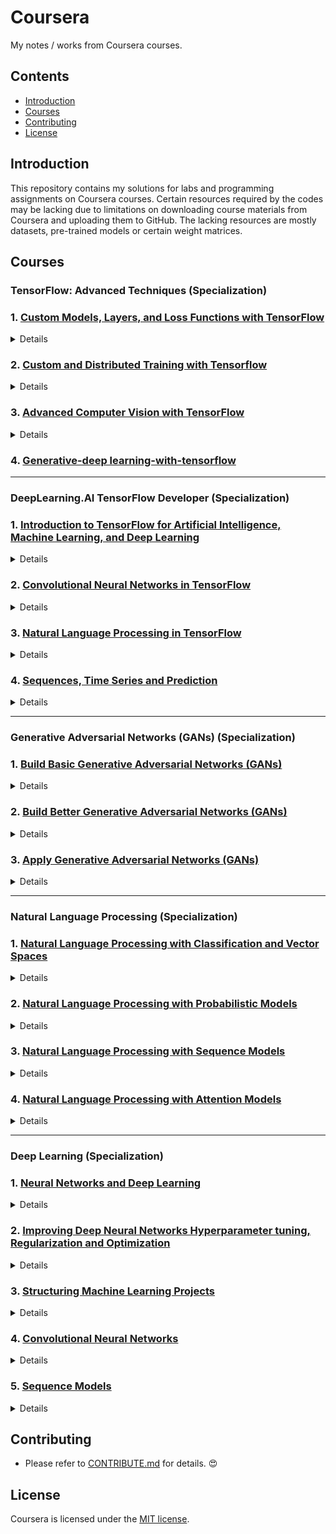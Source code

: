 # Coursera
My notes / works from Coursera courses.

## Contents
- [Introduction](#Introduction)
- [Courses](#Courses)
- [Contributing](#Contributing)
- [License](#License)

## Introduction
This repository contains my solutions for labs and programming assignments on Coursera courses. Certain resources required by the codes may be lacking due to limitations on downloading course materials from Coursera and uploading them to GitHub. The lacking resources are mostly datasets, pre-trained models or certain weight matrices.

## Courses
### TensorFlow: Advanced Techniques (Specialization)
### 1. [Custom Models, Layers, and Loss Functions with TensorFlow](https://github.com/y33-j3T/Coursera/tree/master/Custom%20Models%2C%20Layers%2C%20and%20Loss%20Functions%20with%20TensorFlow)
<details>
<summary>Details</summary>

#### Week 1 - Functional APIs
- [Lab: Functional API Practice](https://github.com/y33-j3T/Coursera/blob/master/Custom%20Models%2C%20Layers%2C%20and%20Loss%20Functions%20with%20TensorFlow/Week%201%20-%20Functional%20APIs/C1_W1_Lab_1_functional-practice.ipynb)
- [Lab: Multi-output](https://github.com/y33-j3T/Coursera/blob/master/Custom%20Models%2C%20Layers%2C%20and%20Loss%20Functions%20with%20TensorFlow/Week%201%20-%20Functional%20APIs/C1_W1_Lab_2_multi-output.ipynb)
- [Lab: Siamese network](https://github.com/y33-j3T/Coursera/blob/master/Custom%20Models%2C%20Layers%2C%20and%20Loss%20Functions%20with%20TensorFlow/Week%201%20-%20Functional%20APIs/C1_W1_Lab_3_siamese-network.ipynb)
- [Programming Assignment: Multiple Output Models using Keras Functional API](https://github.com/y33-j3T/Coursera/blob/master/Custom%20Models%2C%20Layers%2C%20and%20Loss%20Functions%20with%20TensorFlow/Week%201%20-%20Functional%20APIs/C1W1_Assignment.ipynb)

#### Week 2 - Custom Loss Functions
- [Lab: Huber Loss lab](https://github.com/y33-j3T/Coursera/blob/master/Custom%20Models%2C%20Layers%2C%20and%20Loss%20Functions%20with%20TensorFlow/Week%202%20-%20Custom%20Loss%20Functions/C1_W2_Lab_1_huber-loss.ipynb)
- [Lab: Huber Loss object](https://github.com/y33-j3T/Coursera/blob/master/Custom%20Models%2C%20Layers%2C%20and%20Loss%20Functions%20with%20TensorFlow/Week%202%20-%20Custom%20Loss%20Functions/C1_W2_Lab_2_huber-object-loss.ipynb)
- [Lab: Contrastive loss in the siamese network](https://github.com/y33-j3T/Coursera/blob/master/Custom%20Models%2C%20Layers%2C%20and%20Loss%20Functions%20with%20TensorFlow/Week%201%20-%20Functional%20APIs/C1_W1_Lab_3_siamese-network.ipynb) (same as week 1's siamese network)
- [Programming Assignment: Creating a custom loss function](https://github.com/y33-j3T/Coursera/blob/master/Custom%20Models%2C%20Layers%2C%20and%20Loss%20Functions%20with%20TensorFlow/Week%202%20-%20Custom%20Loss%20Functions/C1W2_Assignment.ipynb)

#### Week 3 - Custom Layers
- [Lab: Lambda layer](https://github.com/y33-j3T/Coursera/blob/master/Custom%20Models%2C%20Layers%2C%20and%20Loss%20Functions%20with%20TensorFlow/Week%203%20-%20Custom%20Layers/C1_W3_Lab_1_lambda-layer.ipynb)
- [Lab: Custom dense layer](https://github.com/y33-j3T/Coursera/blob/master/Custom%20Models%2C%20Layers%2C%20and%20Loss%20Functions%20with%20TensorFlow/Week%203%20-%20Custom%20Layers/C1_W3_Lab_2_custom-dense-layer.ipynb)
- [Lab: Activation in a custom layer](https://github.com/y33-j3T/Coursera/blob/master/Custom%20Models%2C%20Layers%2C%20and%20Loss%20Functions%20with%20TensorFlow/Week%203%20-%20Custom%20Layers/C1_W3_Lab_3_custom-layer-activation.ipynb)
- [Programming Assignment: Implement a Quadratic Layer](https://github.com/y33-j3T/Coursera/blob/master/Custom%20Models%2C%20Layers%2C%20and%20Loss%20Functions%20with%20TensorFlow/Week%203%20-%20Custom%20Layers/C1W3_Assignment.ipynb)

#### Week 4 - Custom Models
- [Lab: Build a basic model](https://github.com/y33-j3T/Coursera/blob/master/Custom%20Models%2C%20Layers%2C%20and%20Loss%20Functions%20with%20TensorFlow/Week%204%20-%20Custom%20Models/C1_W4_Lab_1_basic-model.ipynb)
- [Lab: Build a ResNet model](https://github.com/y33-j3T/Coursera/blob/master/Custom%20Models%2C%20Layers%2C%20and%20Loss%20Functions%20with%20TensorFlow/Week%204%20-%20Custom%20Models/C1_W4_Lab_2_resnet-example.ipynb)
- [Programming Assignment: Create a VGG network](https://github.com/y33-j3T/Coursera/blob/master/Custom%20Models%2C%20Layers%2C%20and%20Loss%20Functions%20with%20TensorFlow/Week%204%20-%20Custom%20Models/C1W4_Assignment.ipynb)

#### Week 5 - Bonus Content - Callbacks
- [Lab: Built-in Callbacks](https://github.com/y33-j3T/Coursera/blob/master/Custom%20Models%2C%20Layers%2C%20and%20Loss%20Functions%20with%20TensorFlow/Week%205%20-%20Bonus%20Content%20-%20Callbacks/C1_W5_Lab_1_exploring-callbacks.ipynb)
- [Lab: Custom Callbacks](https://github.com/y33-j3T/Coursera/blob/master/Custom%20Models%2C%20Layers%2C%20and%20Loss%20Functions%20with%20TensorFlow/Week%205%20-%20Bonus%20Content%20-%20Callbacks/C1_W5_Lab_2_custom-callbacks.ipynb)

</details>


### 2. [Custom and Distributed Training with Tensorflow](https://github.com/y33-j3T/Coursera/tree/master/Custom%20and%20Distributed%20Training%20with%20Tensorflow)
<details>
<summary>Details</summary>

#### Week 1 - Differentiation and Gradients
- [Lab: Basic Tensors](https://github.com/y33-j3T/Coursera/blob/master/Custom%20and%20Distributed%20Training%20with%20Tensorflow/Week%201%20-%20Differentiation%20and%20Gradients/C2_W1_Lab_1_basic-tensors.ipynb)
- [Lab: Gradient Tape Basics](https://github.com/y33-j3T/Coursera/blob/master/Custom%20and%20Distributed%20Training%20with%20Tensorflow/Week%201%20-%20Differentiation%20and%20Gradients/C2_W1_Lab_2_gradient-tape-basics.ipynb)
- [Programming Assignment: Basic Tensor Operations](https://github.com/y33-j3T/Coursera/blob/master/Custom%20and%20Distributed%20Training%20with%20Tensorflow/Week%201%20-%20Differentiation%20and%20Gradients/C2W1_Assignment.ipynb)

#### Week 2 - Custom Training
- [Lab: Training Basics](https://github.com/y33-j3T/Coursera/blob/master/Custom%20and%20Distributed%20Training%20with%20Tensorflow/Week%202%20-%20Custom%20Training/C2_W2_Lab_1_training-basics.ipynb)
- [Lab: Fashion MNIST using Custom Training Loop](https://github.com/y33-j3T/Coursera/blob/master/Custom%20and%20Distributed%20Training%20with%20Tensorflow/Week%202%20-%20Custom%20Training/C2_W2_Lab_2_training-categorical.ipynb)
- [Programming Assignment: Breast Cancer Prediction](https://github.com/y33-j3T/Coursera/blob/master/Custom%20and%20Distributed%20Training%20with%20Tensorflow/Week%202%20-%20Custom%20Training/C2W2_Assignment.ipynb)

#### Week 3 - Graph Mode
- [Lab: AutoGraph Basics](https://github.com/y33-j3T/Coursera/blob/master/Custom%20and%20Distributed%20Training%20with%20Tensorflow/Week%203%20-%20Graph%20Mode/C2_W3_Lab_1_autograph-basics.ipynb)
- [Lab: AutoGraph](https://github.com/y33-j3T/Coursera/blob/master/Custom%20and%20Distributed%20Training%20with%20Tensorflow/Week%203%20-%20Graph%20Mode/C2_W3_Lab_2-graphs-for-complex-code.ipynb)
- [Programming Assignment: Horse or Human?](https://github.com/y33-j3T/Coursera/blob/master/Custom%20and%20Distributed%20Training%20with%20Tensorflow/Week%203%20-%20Graph%20Mode/C2W3_Assignment.ipynb)

#### Week 4 - Distributed Training
- [Lab: Mirrored Strategy](https://github.com/y33-j3T/Coursera/blob/master/Custom%20and%20Distributed%20Training%20with%20Tensorflow/Week%204%20-%20Distributed%20Training/C2_W4_Lab_1_basic-mirrored-strategy.ipynb)
- [Lab: Multi GPU Mirrored Strategy](https://github.com/y33-j3T/Coursera/blob/master/Custom%20and%20Distributed%20Training%20with%20Tensorflow/Week%204%20-%20Distributed%20Training/C2_W4_Lab_2_multi-GPU-mirrored-strategy.ipynb)
- [Lab: TPU Strategy](https://github.com/y33-j3T/Coursera/blob/master/Custom%20and%20Distributed%20Training%20with%20Tensorflow/Week%204%20-%20Distributed%20Training/C2_W4_Lab_3_using-TPU-strategy.ipynb)
- [Lab: One Device Strategy](https://github.com/y33-j3T/Coursera/blob/master/Custom%20and%20Distributed%20Training%20with%20Tensorflow/Week%204%20-%20Distributed%20Training/C2_W4_Lab_4_one-device-strategy.ipynb)
- [Programming Assignment: Distributed Strategy](https://github.com/y33-j3T/Coursera/blob/master/Custom%20and%20Distributed%20Training%20with%20Tensorflow/Week%204%20-%20Distributed%20Training/C2W4_Assignment.ipynb)

</details>


### 3. [Advanced Computer Vision with TensorFlow](https://github.com/y33-j3T/Coursera/tree/master/Advanced%20Computer%20Vision%20with%20TensorFlow)
<details>
<summary>Details</summary>

#### Week 1 - Introduction to Computer Vision
- [Lab: Transfer Learning](https://github.com/y33-j3T/Coursera/blob/master/Advanced%20Computer%20Vision%20with%20TensorFlow/Week%201%20-%20Introduction%20to%20Computer%20Vision/Copy%20of%20C3_W1_Lab_1_transfer_learning_cats_dogs.ipynb)
- [Lab: Transfer Learning with ResNet 50](https://github.com/y33-j3T/Coursera/blob/master/Advanced%20Computer%20Vision%20with%20TensorFlow/Week%201%20-%20Introduction%20to%20Computer%20Vision/Copy%20of%20C3_W1_Lab_2_Transfer_Learning_CIFAR_10.ipynb)
- [Lab: Image Classification and Object Localization](https://github.com/y33-j3T/Coursera/blob/master/Advanced%20Computer%20Vision%20with%20TensorFlow/Week%201%20-%20Introduction%20to%20Computer%20Vision/Copy%20of%20C3_W1_Lab_3_Object_Localization.ipynb)
- [Programming Assignment: Bird Boxes](https://github.com/y33-j3T/Coursera/blob/master/Advanced%20Computer%20Vision%20with%20TensorFlow/Week%201%20-%20Introduction%20to%20Computer%20Vision/Copy%20of%20C3W1_Assignment.ipynb)

#### Week 2 - Object Detection
- [Lab: Implement Simple Object Detection](https://github.com/y33-j3T/Coursera/blob/master/Advanced%20Computer%20Vision%20with%20TensorFlow/Week%202%20-%20Object%20Detection/Copy%20of%20C3_W2_Lab_1_Simple_Object_Detection.ipynb)
- [Lab: Predicting Bounding Boxes for Object Detection](https://github.com/y33-j3T/Coursera/blob/master/Advanced%20Computer%20Vision%20with%20TensorFlow/Week%202%20-%20Object%20Detection/Copy%20of%20C3_W2_Lab_2_Object_Detection.ipynb)
- [Programming Assignment: Zombie Detector](https://github.com/y33-j3T/Coursera/blob/master/Advanced%20Computer%20Vision%20with%20TensorFlow/Week%202%20-%20Object%20Detection/Copy%20of%20C3W2_Assignment.ipynb)

#### Week 3 - Image Segmentation
- [Lab: Implement a Fully Convolutional Neural Network](https://github.com/y33-j3T/Coursera/blob/master/Advanced%20Computer%20Vision%20with%20TensorFlow/Week%203%20-%20Image%20Segmentation/Copy%20of%20C3_W3_Lab_1_VGG16-FCN8-CamVid.ipynb)
- [Lab: Implement a UNet](https://github.com/y33-j3T/Coursera/blob/master/Advanced%20Computer%20Vision%20with%20TensorFlow/Week%203%20-%20Image%20Segmentation/Copy%20of%20C3_W3_Lab_2_OxfordPets-UNet.ipynb)
- [Lab: Instance Segmentation Demo](https://github.com/y33-j3T/Coursera/blob/master/Advanced%20Computer%20Vision%20with%20TensorFlow/Week%203%20-%20Image%20Segmentation/Copy%20of%20C3_W3_Lab_3_Mask-RCNN-ImageSegmentation.ipynb)
- [Programming Assignment: Image Segmentation of Handwritten Digits](https://github.com/y33-j3T/Coursera/blob/master/Advanced%20Computer%20Vision%20with%20TensorFlow/Week%203%20-%20Image%20Segmentation/Copy%20of%20C3W3_Assignment.ipynb)

#### Week 4 - Visualization and Interpretability
- [Lab: Class Activation Maps with Fashion MNIST](https://github.com/y33-j3T/Coursera/blob/master/Advanced%20Computer%20Vision%20with%20TensorFlow/Week%204%20-%20Visualization%20and%20Interpretability/Copy%20of%20C3_W4_Lab_1_FashionMNIST-CAM.ipynb)
- [Lab: Class Activation Maps "Cats vs Dogs"](https://github.com/y33-j3T/Coursera/blob/master/Advanced%20Computer%20Vision%20with%20TensorFlow/Week%204%20-%20Visualization%20and%20Interpretability/Copy%20of%20C3_W4_Lab_2_CatsDogs-CAM.ipynb)
- [Lab: Saliency Maps](https://github.com/y33-j3T/Coursera/blob/master/Advanced%20Computer%20Vision%20with%20TensorFlow/Week%204%20-%20Visualization%20and%20Interpretability/Copy%20of%20C3_W4_Lab_3_Saliency.ipynb)
- [Lab: GradCAM](https://github.com/y33-j3T/Coursera/blob/master/Advanced%20Computer%20Vision%20with%20TensorFlow/Week%204%20-%20Visualization%20and%20Interpretability/Copy%20of%20C3_W4_Lab_4_GradCam.ipynb)
- [Programming Assignment: Cats vs Dogs Saliency Maps](https://github.com/y33-j3T/Coursera/blob/master/Advanced%20Computer%20Vision%20with%20TensorFlow/Week%204%20-%20Visualization%20and%20Interpretability/Copy%20of%20C3W4_Assignment.ipynb)

</details>

### 4. [Generative-deep learning-with-tensorflow](https://github.com/arfrancis0517/Coursera-Deep-Learning/tree/master/Generative-deep%20learning-with-tensorflow)

---
### DeepLearning.AI TensorFlow Developer (Specialization)
### 1. [Introduction to TensorFlow for Artificial Intelligence, Machine Learning, and Deep Learning](https://github.com/y33-j3T/Coursera/tree/master/Introduction%20to%20TensorFlow%20for%20Artificial%20Intelligence%2C%20Machine%20Learning%2C%20and%20Deep%20Learning)
<details>
<summary>Details</summary>

#### Week 1 - A New Programming Paradigm
- [Programming Assignment: Exercise 1 (Housing Prices)](https://github.com/y33-j3T/Coursera/blob/master/Introduction%20to%20TensorFlow%20for%20Artificial%20Intelligence%2C%20Machine%20Learning%2C%20and%20Deep%20Learning/Week%201%20-%20A%20New%20Programming%20Paradigm/Exercise_1_House_Prices_Question.ipynb)

#### Week 2 - Introduction to Computer Vision
- [Programming Assignment: Exercise 2 (Handwriting Recognition)](https://github.com/y33-j3T/Coursera/blob/master/Introduction%20to%20TensorFlow%20for%20Artificial%20Intelligence%2C%20Machine%20Learning%2C%20and%20Deep%20Learning/Week%202%20-%20Introduction%20to%20Computer%20Vision/Exercise2-Question.ipynb)

#### Week 3 - Enchancing Vision with Convolutional Neural Networks
- [Programming Assignment: Exercise 3 (Improve MNIST with convolutions)](https://github.com/y33-j3T/Coursera/blob/master/Introduction%20to%20TensorFlow%20for%20Artificial%20Intelligence%2C%20Machine%20Learning%2C%20and%20Deep%20Learning/Week%203%20-%20Enchancing%20Vision%20with%20Convolutional%20Neural%20Networks/Excercise-3-Question.ipynb)

#### Week 4 - Using Real-world Images
- [Programming Assignment: Exercise 4 (Handling complex images)](https://github.com/y33-j3T/Coursera/blob/master/Introduction%20to%20TensorFlow%20for%20Artificial%20Intelligence%2C%20Machine%20Learning%2C%20and%20Deep%20Learning/Week%204%20-%20Using%20Real-world%20Images/Exercise4-Question.ipynb)

</details>


### 2. [Convolutional Neural Networks in TensorFlow](https://github.com/y33-j3T/Coursera/tree/master/Convolutional%20Neural%20Networks%20in%20TensorFlow)
<details>
<summary>Details</summary>

#### Week 1 - Exploring a Larger Dataset
[Programming Assignment: Exercise 1 - Cats vs. Dogs](https://github.com/y33-j3T/Coursera/blob/master/Convolutional%20Neural%20Networks%20in%20TensorFlow/Week%201%20-%20Exploring%20a%20Larger%20Dataset/Exercise_1_Cats_vs_Dogs_Question-FINAL.ipynb)

#### Week 2 - Augmentation: A Technique to Avoid Overfitting
[Programming Assignment: Exercise 2 - Cats vs. Dogs using augmentation](https://github.com/y33-j3T/Coursera/blob/master/Convolutional%20Neural%20Networks%20in%20TensorFlow/Week%202%20-%20Augmentation%20A%20Technique%20to%20Avoid%20Overfitting/Exercise_2_Cats_vs_Dogs_using_augmentation_Question-FINAL.ipynb)

#### Week 3 - Transfer Learning
[Programming Assignment: Exercise 3 - Horses vs. humans using Transfer Learning](https://github.com/y33-j3T/Coursera/blob/master/Convolutional%20Neural%20Networks%20in%20TensorFlow/Week%203%20-%20Transfer%20Learning/Exercise_3_Horses_vs_humans_using_Transfer_Learning_Question-FINAL.ipynb)

#### Week 4 - Multiclass Classifications
[Programming Assignment: Exercise 4 - Multi-class classifier](https://github.com/y33-j3T/Coursera/blob/master/Convolutional%20Neural%20Networks%20in%20TensorFlow/Week%204%20-%20Multiclass%20Classifications/Exercise_4_Multi_class_classifier_Question-FINAL.ipynb)

Unable to download `horse-or-human.zip`

</details>


### 3. [Natural Language Processing in TensorFlow](https://github.com/y33-j3T/Coursera/tree/master/Natural%20Language%20Processing%20in%20TensorFlow)
<details>
<summary>Details</summary>

#### Week 1 - Sentiment in Text
- [Ungraded External Tool: Exercise 1 - Explore the BBC news archive](https://github.com/y33-j3T/Coursera/blob/master/Natural%20Language%20Processing%20in%20TensorFlow/Week%201%20-%20Sentiment%20in%20Text/Course_3_Week_1_Exercise_answer.ipynb)
- [Ungraded External Tool: Exercise 1 - Explore the BBC news archive (answer)](https://github.com/y33-j3T/Coursera/blob/master/Natural%20Language%20Processing%20in%20TensorFlow/Week%201%20-%20Sentiment%20in%20Text/Course_3_Week_1_Exercise_answer.ipynb)

#### Week 2 - Word Embeddings
- [Ungraded External Tool: Exercise 2 - BBC news archive](https://github.com/y33-j3T/Coursera/blob/master/Natural%20Language%20Processing%20in%20TensorFlow/Week%202%20-%20Word%20Embeddings/Course_3_Week_2_Exercise_Question.ipynb)
- [Ungraded External Tool: Exercise 2 - BBC news archive (answer)](https://github.com/y33-j3T/Coursera/blob/master/Natural%20Language%20Processing%20in%20TensorFlow/Week%202%20-%20Word%20Embeddings/Course_3_Week_2_Exercise_Answer.ipynb)

#### Week 3 - Sequence Models
- [Ungraded External Tool: Exercise 3 - Exploring overfitting in NLP](https://github.com/y33-j3T/Coursera/blob/master/Natural%20Language%20Processing%20in%20TensorFlow/Week%203%20-%20Sequence%20Models/NLP_Course_Week_3_Exercise_Question.ipynb)
- [Ungraded External Tool: Exercise 3 - Exploring overfitting in NLP (answer)](https://github.com/y33-j3T/Coursera/blob/master/Natural%20Language%20Processing%20in%20TensorFlow/Week%203%20-%20Sequence%20Models/NLP_Course_Week_3_Exercise_Answer.ipynb)

#### Week 4 - Sequence Models and Literature
- [Ungraded External Tool: Exercise 4 - Using LSTMs, see if you can write Shakespeare](https://github.com/y33-j3T/Coursera/blob/master/Natural%20Language%20Processing%20in%20TensorFlow/Week%204%20-%20Sequence%20Models%20and%20Literature/NLP_Week4_Exercise_Shakespeare_Question.ipynb)
- [Ungraded External Tool: Exercise 4 - Using LSTMs, see if you can write Shakespeare (answer)](https://github.com/y33-j3T/Coursera/blob/master/Natural%20Language%20Processing%20in%20TensorFlow/Week%204%20-%20Sequence%20Models%20and%20Literature/NLP_Week4_Exercise_Shakespeare_Answer.ipynb)

</details>


### 4. [Sequences, Time Series and Prediction](https://github.com/y33-j3T/Coursera/tree/master/Sequences%2C%20Time%20Series%20and%20Prediction)
<details>
<summary>Details</summary>

#### Week 1 - Sequences and Prediction
- [Ungraded External Tool: Exercise 1 - Create and predict synthetic data](https://github.com/y33-j3T/Coursera/blob/master/Sequences%2C%20Time%20Series%20and%20Prediction/Week%201%20-%20Sequences%20and%20Prediction/Week_1_Exercise_Question.ipynb)
- [Ungraded External Tool: Exercise 1 - Create and predict synthetic data (answer)](https://github.com/y33-j3T/Coursera/blob/master/Sequences%2C%20Time%20Series%20and%20Prediction/Week%201%20-%20Sequences%20and%20Prediction/Week_1_Exercise_Answer.ipynb)

#### Week 2 - Deep Neural Networks for Time Series
- [Ungraded External Tool: Exercise 2 - Predict with a DNN](https://github.com/y33-j3T/Coursera/blob/master/Sequences%2C%20Time%20Series%20and%20Prediction/Week%202%20-%20Deep%20Neural%20Networks%20for%20Time%20Series/S%2BP_Week_2_Exercise_Question.ipynb)
- [Ungraded External Tool: Exercise 2 - Predict with a DNN (answer)](https://github.com/y33-j3T/Coursera/blob/master/Sequences%2C%20Time%20Series%20and%20Prediction/Week%202%20-%20Deep%20Neural%20Networks%20for%20Time%20Series/S%2BP_Week_2_Exercise_Answer.ipynb)

#### Week 3 - Recurrent Neural Networks for Time Series
- [Ungraded External Tool: Exercise 3 - Mean Absolute Error](https://github.com/y33-j3T/Coursera/blob/master/Sequences%2C%20Time%20Series%20and%20Prediction/Week%203%20-%20Recurrent%20Neural%20Networks%20for%20Time%20Series/S%2BP_Week_3_Exercise_Question.ipynb)
- [Ungraded External Tool: Exercise 3 - Mean Absolute Error (answer)](https://github.com/y33-j3T/Coursera/blob/master/Sequences%2C%20Time%20Series%20and%20Prediction/Week%203%20-%20Recurrent%20Neural%20Networks%20for%20Time%20Series/S%2BP_Week_3_Exercise_Answer.ipynb)

#### Week 4 - Real-world Time Series Data
- [Ungraded External Tool: Exercise 4 - Sunspots](https://github.com/y33-j3T/Coursera/blob/master/Sequences%2C%20Time%20Series%20and%20Prediction/Week%204%20-%20Real-world%20Time%20Series%20Data/S%2BP_Week_4_Exercise_Question.ipynb)
- [Ungraded External Tool: Exercise 4 - Sunspots (answer)](https://github.com/y33-j3T/Coursera/blob/master/Sequences%2C%20Time%20Series%20and%20Prediction/Week%204%20-%20Real-world%20Time%20Series%20Data/S%2BP_Week_4_Exercise_Answer.ipynb)

</details>


---
### Generative Adversarial Networks (GANs) (Specialization)
### 1. [Build Basic Generative Adversarial Networks (GANs)](https://github.com/y33-j3T/Coursera/tree/master/Build%20Basic%20Generative%20Adversarial%20Networks%20(GANs))
<details>
<summary>Details</summary>

#### Week 1 - Intro to GANs
- [Lab: (Optional) Intro to PyTorch](https://github.com/y33-j3T/Coursera/blob/master/Build%20Basic%20Generative%20Adversarial%20Networks%20(GANs)/Week%201%20-%20Intro%20to%20GANs/Intro_to_PyTorch.ipynb)
- [Programming Assignment: Your First GAN](https://github.com/y33-j3T/Coursera/blob/master/Build%20Basic%20Generative%20Adversarial%20Networks%20(GANs)/Week%201%20-%20Intro%20to%20GANs/C1W1_Your_First_GAN.ipynb)

#### Week 2 - Deep Convolutional GANs
- [Programming Assignment: Deep Convolutional GAN (DCGAN)](https://github.com/y33-j3T/Coursera/blob/master/Build%20Basic%20Generative%20Adversarial%20Networks%20(GANs)/Week%202%20-%20Deep%20Convolutional%20GANs/C1_W2_Assignment.ipynb)

#### Week 3 - Wasserstein GANs with Gradient Penalty
- [Lab: (Optional) SN-GAN](https://github.com/y33-j3T/Coursera/blob/master/Build%20Basic%20Generative%20Adversarial%20Networks%20(GANs)/Week%203%20-%20Wasserstein%20GANs%20with%20Gradient%20Penalty/SNGAN.ipynb)
- [Programming Assignment: WGAN](https://github.com/y33-j3T/Coursera/blob/master/Build%20Basic%20Generative%20Adversarial%20Networks%20(GANs)/Week%203%20-%20Wasserstein%20GANs%20with%20Gradient%20Penalty/C1W3_WGAN_GP.ipynb)

#### Week 4 - Conditional GAN & Controllable Generation
- [Lab: (Optional) InfoGAN](https://github.com/y33-j3T/Coursera/blob/master/Build%20Basic%20Generative%20Adversarial%20Networks%20(GANs)/Week%204%20-%20Conditional%20GAN%20%26%20Controllable%20Generation/C1W4_(Optional_Notebook)_InfoGAN.ipynb)
- [Programming Assignment: Conditional GAN](https://github.com/y33-j3T/Coursera/blob/master/Build%20Basic%20Generative%20Adversarial%20Networks%20(GANs)/Week%204%20-%20Conditional%20GAN%20%26%20Controllable%20Generation/C1W4A_Build_a_Conditional_GAN.ipynb)
- [Programming Assignment: Controllable Generation](https://github.com/y33-j3T/Coursera/blob/master/Build%20Basic%20Generative%20Adversarial%20Networks%20(GANs)/Week%204%20-%20Conditional%20GAN%20%26%20Controllable%20Generation/C1W4B_Controllable_Generation.ipynb)

</details>


### 2. [Build Better Generative Adversarial Networks (GANs)](https://github.com/y33-j3T/Coursera/tree/master/Build%20Better%20Generative%20Adversarial%20Networks%20(GANs))
<details>
<summary>Details</summary>

#### Week 1 - Evaluation of GANs
Unable to download `inception_v3_google-1a9a5a14.pth`, `fid_images_tensor.npz`
- [Lab: (Optional) Perceptual Path Length](https://github.com/y33-j3T/Coursera/blob/master/Build%20Better%20Generative%20Adversarial%20Networks%20(GANs)/Week%201%20-%20Evaluation%20of%20GANs/PPL.ipynb)
- [Programming Assignment: Fréchet Inception Distance](https://github.com/y33-j3T/Coursera/blob/master/Build%20Better%20Generative%20Adversarial%20Networks%20(GANs)/Week%201%20-%20Evaluation%20of%20GANs/C2W1_Assignment.ipynb)

#### Week 2 - GAN Disadvantages and Bias
- [Lab: Alternatives: Variational Autoencoders (VAEs)](https://github.com/y33-j3T/Coursera/blob/master/Build%20Better%20Generative%20Adversarial%20Networks%20(GANs)/Week%202%20-%20GAN%20Disadvantages%20and%20Bias/C2W2_VAE.ipynb)
- [Programming Assignment: Bias](https://github.com/y33-j3T/Coursera/blob/master/Build%20Better%20Generative%20Adversarial%20Networks%20(GANs)/Week%202%20-%20GAN%20Disadvantages%20and%20Bias/C2W2_Assignment.ipynb)

#### Week 3 - StyleGAN and Advancements
- [Lab: (Optional) Components of StyleGAN2](https://github.com/y33-j3T/Coursera/blob/master/Build%20Better%20Generative%20Adversarial%20Networks%20(GANs)/Week%203%20-%20StyleGAN%20and%20Advancements/StyleGAN2.ipynb)
- [Lab: (Optional) Components of BigGAN](https://github.com/y33-j3T/Coursera/blob/master/Build%20Better%20Generative%20Adversarial%20Networks%20(GANs)/Week%203%20-%20StyleGAN%20and%20Advancements/BigGAN.ipynb)
- [Programming Assignment: Components of StyleGAN](https://github.com/y33-j3T/Coursera/blob/master/Build%20Better%20Generative%20Adversarial%20Networks%20(GANs)/Week%203%20-%20StyleGAN%20and%20Advancements/C2W3_Assignment.ipynb)

</details>


### 3. [Apply Generative Adversarial Networks (GANs)](https://github.com/y33-j3T/Coursera/tree/master/Apply%20Generative%20Adversarial%20Networks%20(GANs))
<details>
<summary>Details</summary>

#### Week 1 - GANs for Data Augmentation and Privacy
- [Programming Assignment: Data Augmentation](https://github.com/y33-j3T/Coursera/blob/master/Apply%20Generative%20Adversarial%20Networks%20(GANs)/Week%201%20-%20GANs%20for%20Data%20Augmentation%20and%20Privacy/C3W1_Assignment.ipynb)

#### Week 2 - Image-to-Image Translation with Pix2Pix
Unable to download `pix2pix_15000.pth`, `maps`
- [Programming Assignment: U-Net](https://github.com/y33-j3T/Coursera/blob/master/Apply%20Generative%20Adversarial%20Networks%20(GANs)/Week%202%20-%20Image-to-Image%20Translation%20with%20Pix2Pix/C3W2A_Assignment.ipynb)
- [Programming Assignment: Pix2Pix](https://github.com/y33-j3T/Coursera/blob/master/Apply%20Generative%20Adversarial%20Networks%20(GANs)/Week%202%20-%20Image-to-Image%20Translation%20with%20Pix2Pix/C3W2B_Assignment.ipynb)

#### Week 3 - Unpaired Translation with CycleGAN
Unable to download `horse2zebra`, `cycleGAN_100000.pth`
- [Programming Assignment: CycleGAN](https://github.com/y33-j3T/Coursera/blob/master/Apply%20Generative%20Adversarial%20Networks%20(GANs)/Week%203%20-%20Unpaired%20Translation%20with%20CycleGAN/C3W3_Assignment.ipynb)

</details>


---
### Natural Language Processing (Specialization)
### 1. [Natural Language Processing with Classification and Vector Spaces](https://github.com/y33-j3T/Coursera/tree/master/Natural%20Language%20Processing%20with%20Classification%20and%20Vector%20Spaces)
<details>
<summary>Details</summary>

#### Week 1 - Sentiment Analysis with Logistic Regression
- [Lab: Natural Language preprocessing](https://github.com/y33-j3T/Coursera/blob/master/Natural%20Language%20Processing%20with%20Classification%20and%20Vector%20Spaces/Week%201%20-%20Sentiment%20Analysis%20with%20Logistic%20Regression/NLP_C1_W1_lecture_nb_01.ipynb)
- [Lab: Visualizing word frequencies](https://github.com/y33-j3T/Coursera/blob/master/Natural%20Language%20Processing%20with%20Classification%20and%20Vector%20Spaces/Week%201%20-%20Sentiment%20Analysis%20with%20Logistic%20Regression/NLP_C1_W1_lecture_nb_02.ipynb)
- [Lab: Visualizing tweets and Logistic Regression models](https://github.com/y33-j3T/Coursera/blob/master/Natural%20Language%20Processing%20with%20Classification%20and%20Vector%20Spaces/Week%201%20-%20Sentiment%20Analysis%20with%20Logistic%20Regression/NLP_C1_W1_lecture_nb_03.ipynb)
- [Programming Assignment: Assignment: Logistic Regression](https://github.com/y33-j3T/Coursera/blob/master/Natural%20Language%20Processing%20with%20Classification%20and%20Vector%20Spaces/Week%201%20-%20Sentiment%20Analysis%20with%20Logistic%20Regression/C1_W1_Assignment.ipynb)

#### Week 2 - Sentiment Analysis with Naive Bayes
- [Lab: Visualizing likelihoods and confidence ellipses](https://github.com/y33-j3T/Coursera/blob/master/Natural%20Language%20Processing%20with%20Classification%20and%20Vector%20Spaces/Week%202%20-%20Sentiment%20Analysis%20with%20Naive%20Bayes/NLP_C1_W2_lecture_nb_01.ipynb)
- [Programming Assignment: Assignment: Naive Bayes](https://github.com/y33-j3T/Coursera/blob/master/Natural%20Language%20Processing%20with%20Classification%20and%20Vector%20Spaces/Week%202%20-%20Sentiment%20Analysis%20with%20Naive%20Bayes/C1_W2_Assignment.ipynb)

#### Week 3 - Vector Space Models
- [Lab: Linear algebra in Python with Numpy](https://github.com/y33-j3T/Coursera/blob/master/Natural%20Language%20Processing%20with%20Classification%20and%20Vector%20Spaces/Week%203%20-%20Vector%20Space%20Models/NLP_C1_W3_lecture_nb_01.ipynb)
- [Lab: Manipulating word embeddings](https://github.com/y33-j3T/Coursera/blob/master/Natural%20Language%20Processing%20with%20Classification%20and%20Vector%20Spaces/Week%203%20-%20Vector%20Space%20Models/NLP_C1_W3_lecture_nb_02.ipynb)
- [Lab: Another explanation about PCA](https://github.com/y33-j3T/Coursera/blob/master/Natural%20Language%20Processing%20with%20Classification%20and%20Vector%20Spaces/Week%203%20-%20Vector%20Space%20Models/NLP_C1_W3_lecture_nb_03.ipynb)
- [Programming Assignment: Assignment: Word Embeddings](https://github.com/y33-j3T/Coursera/blob/master/Natural%20Language%20Processing%20with%20Classification%20and%20Vector%20Spaces/Week%203%20-%20Vector%20Space%20Models/C1_W3_Assignment.ipynb)

#### Week 4 - Machine Translation and Document Search
- [Lab: Rotation matrices in R2](https://github.com/y33-j3T/Coursera/blob/master/Natural%20Language%20Processing%20with%20Classification%20and%20Vector%20Spaces/Week%204%20-%20Machine%20Translation%20and%20Document%20Search/NLP_C1_W4_lecture_nb_01.ipynb)
- [Lab: Hash tables](https://github.com/y33-j3T/Coursera/blob/master/Natural%20Language%20Processing%20with%20Classification%20and%20Vector%20Spaces/Week%204%20-%20Machine%20Translation%20and%20Document%20Search/NLP_C1_W4_lecture_nb_02.ipynb)
- [Programming Assignment: Word Translation](https://github.com/y33-j3T/Coursera/blob/master/Natural%20Language%20Processing%20with%20Classification%20and%20Vector%20Spaces/Week%204%20-%20Machine%20Translation%20and%20Document%20Search/C1_W4_Assignment.ipynb)

</details>


### 2. [Natural Language Processing with Probabilistic Models](https://github.com/y33-j3T/Coursera/tree/master/Natural%20Language%20Processing%20with%20Probabilistic%20Models)
<details>
<summary>Details</summary>

#### Week 1 - Autocorrect
- [Lab: Building the vocabulary](https://github.com/y33-j3T/Coursera/blob/master/Natural%20Language%20Processing%20with%20Probabilistic%20Models/Week%201%20-%20Autocorrect/NLP_C2_W1_lecture_nb_01.ipynb)
- [Lab: Candidates from edits](https://github.com/y33-j3T/Coursera/blob/master/Natural%20Language%20Processing%20with%20Probabilistic%20Models/Week%201%20-%20Autocorrect/NLP_C2_W1_lecture_nb_02.ipynb)
- [Programming Assignment: Autocorrect](https://github.com/y33-j3T/Coursera/blob/master/Natural%20Language%20Processing%20with%20Probabilistic%20Models/Week%201%20-%20Autocorrect/C2_W1_Assignment.ipynb)

#### Week 2 - Part of Speech Tagging and Hidden Markov Models
- [Lab: Working with text data: numpy](https://github.com/y33-j3T/Coursera/blob/master/Natural%20Language%20Processing%20with%20Probabilistic%20Models/Week%202%20-%20Part%20of%20Speech%20Tagging%20and%20Hidden%20Markov%20Models/NLP_C2_W2_lecture_notebook_numpy.ipynb)
- [Lab: Working with text data: string tags](https://github.com/y33-j3T/Coursera/blob/master/Natural%20Language%20Processing%20with%20Probabilistic%20Models/Week%202%20-%20Part%20of%20Speech%20Tagging%20and%20Hidden%20Markov%20Models/NLP_C2_W2_lecture_notebook_strings_tags.ipynb)
- [Programming Assignment: Part of Speech Tagging](https://github.com/y33-j3T/Coursera/blob/master/Natural%20Language%20Processing%20with%20Probabilistic%20Models/Week%202%20-%20Part%20of%20Speech%20Tagging%20and%20Hidden%20Markov%20Models/C2_W2_Assignment.ipynb)

#### Week 3 - Autocomplete and Language Models
- [Lab: Corpus preprocessing for N-grams](https://github.com/y33-j3T/Coursera/blob/master/Natural%20Language%20Processing%20with%20Probabilistic%20Models/Week%203%20-%20Autocomplete%20and%20Language%20Models/NLP_C2_W3_lecture_nb_01.ipynb)
- [Lab: Building the language model](https://github.com/y33-j3T/Coursera/blob/master/Natural%20Language%20Processing%20with%20Probabilistic%20Models/Week%203%20-%20Autocomplete%20and%20Language%20Models/NLP_C2_W3_lecture_nb_02.ipynb)
- [Lab: Language model generalization](https://github.com/y33-j3T/Coursera/blob/master/Natural%20Language%20Processing%20with%20Probabilistic%20Models/Week%203%20-%20Autocomplete%20and%20Language%20Models/NLP_C2_W3_lecture_nb_03.ipynb)
- [Programming Assignment: Autocomplete](https://github.com/y33-j3T/Coursera/blob/master/Natural%20Language%20Processing%20with%20Probabilistic%20Models/Week%203%20-%20Autocomplete%20and%20Language%20Models/C2_W3_Assignment.ipynb)

#### Week 4 - Word Embeddings with Neural Networks
- [Lab: Data Preparation](https://github.com/y33-j3T/Coursera/blob/master/Natural%20Language%20Processing%20with%20Probabilistic%20Models/Week%204%20-%20Word%20Embeddings%20with%20Neural%20Networks/NLP_C2_W4_lecture_notebook_data_prep.ipynb)
- [Lab: Intro to CBOW model](https://github.com/y33-j3T/Coursera/blob/master/Natural%20Language%20Processing%20with%20Probabilistic%20Models/Week%204%20-%20Word%20Embeddings%20with%20Neural%20Networks/NLP_C2_W4_lecture_notebook_model_architecture.ipynb)
- [Lab: Training the CBOW model](https://github.com/y33-j3T/Coursera/blob/master/Natural%20Language%20Processing%20with%20Probabilistic%20Models/Week%204%20-%20Word%20Embeddings%20with%20Neural%20Networks/NLP_C2_W4_lecture_notebook_model_training.ipynb)
- [Lab: Word Embeddings](https://github.com/y33-j3T/Coursera/blob/master/Natural%20Language%20Processing%20with%20Probabilistic%20Models/Week%204%20-%20Word%20Embeddings%20with%20Neural%20Networks/NLP_C2_W4_lecture_notebook_word_embeddings.ipynb)
- [Lab: Word embeddings step by step](https://github.com/y33-j3T/Coursera/blob/master/Natural%20Language%20Processing%20with%20Probabilistic%20Models/Week%204%20-%20Word%20Embeddings%20with%20Neural%20Networks/NLP_C2_W4_lecture_nb_01.ipynb)
- [Programming Assignment: Word Embeddings](https://github.com/y33-j3T/Coursera/blob/master/Natural%20Language%20Processing%20with%20Probabilistic%20Models/Week%204%20-%20Word%20Embeddings%20with%20Neural%20Networks/C2_W4_Assignment.ipynb)

</details>


### 3. [Natural Language Processing with Sequence Models](https://github.com/y33-j3T/Coursera/tree/master/Natural%20Language%20Processing%20with%20Sequence%20Models)
<details>
<summary>Details</summary>

#### Week 1 - Neural Netowrks for Sentiment Analysis
- [Lab: Introduction to Trax](https://github.com/y33-j3T/Coursera/blob/master/Natural%20Language%20Processing%20with%20Sequence%20Models/Week%201%20-%20Neural%20Netowrks%20for%20Sentiment%20Analysis/NLP_C3_W1_lecture_nb_01_trax_intro.ipynb)
- [Lab: Classes and Subclasses](https://github.com/y33-j3T/Coursera/blob/master/Natural%20Language%20Processing%20with%20Sequence%20Models/Week%201%20-%20Neural%20Netowrks%20for%20Sentiment%20Analysis/NLP_C3_W1_lecture_nb_02_classes.ipynb)
- [Lab: Data Generators](https://github.com/y33-j3T/Coursera/blob/master/Natural%20Language%20Processing%20with%20Sequence%20Models/Week%201%20-%20Neural%20Netowrks%20for%20Sentiment%20Analysis/NLP_C3_W1_lecture_nb_03_data_generatos.ipynb)
- [Programming Assignment: Sentiment with Deep Neural Networks](https://github.com/y33-j3T/Coursera/blob/master/Natural%20Language%20Processing%20with%20Sequence%20Models/Week%201%20-%20Neural%20Netowrks%20for%20Sentiment%20Analysis/C3_W1_Assignment.ipynb)

#### Week 2 - Recurrent Neural Networks for Language Modelling
- [Lab: Hidden State Activation](https://github.com/y33-j3T/Coursera/blob/master/Natural%20Language%20Processing%20with%20Sequence%20Models/Week%202%20-%20Recureent%20Neural%20Networks%20for%20Language%20Modelling/C3_W2_Lecture_Notebook_Hidden_State_Activation.ipynb)
- [Lab: Working with JAX NumPy and Calculating Perplexity](https://github.com/y33-j3T/Coursera/blob/master/Natural%20Language%20Processing%20with%20Sequence%20Models/Week%202%20-%20Recureent%20Neural%20Networks%20for%20Language%20Modelling/C3_W2_lecture_notebook_perplexity.ipynb)
- [Lab: Vanilla RNNs, GRUs and the scan function](https://github.com/y33-j3T/Coursera/blob/master/Natural%20Language%20Processing%20with%20Sequence%20Models/Week%202%20-%20Recureent%20Neural%20Networks%20for%20Language%20Modelling/C3_W2_lecture_notebook_RNNs.ipynb)
- [Lab: Creating a GRU model using Trax](https://github.com/y33-j3T/Coursera/blob/master/Natural%20Language%20Processing%20with%20Sequence%20Models/Week%202%20-%20Recureent%20Neural%20Networks%20for%20Language%20Modelling/C3_W2_lecture_notebook_GRU.ipynb)
- [Programming Assignment: Deep N-grams](https://github.com/y33-j3T/Coursera/blob/master/Natural%20Language%20Processing%20with%20Sequence%20Models/Week%202%20-%20Recureent%20Neural%20Networks%20for%20Language%20Modelling/C3_W2_Assignment.ipynb)

#### Week 3 - LSTMs and Named Entity Recognition
- [Lab: Vanishing Gradients](https://github.com/y33-j3T/Coursera/blob/master/Natural%20Language%20Processing%20with%20Sequence%20Models/Week%203%20-%20LSTMs%20and%20Named%20Entity%20Recognition/C3_W3_Lecture_Notebook_Vanishing_Gradients.ipynb)
- [Programming Assignment: Named Entity Recognition (NER)](https://github.com/y33-j3T/Coursera/blob/master/Natural%20Language%20Processing%20with%20Sequence%20Models/Week%203%20-%20LSTMs%20and%20Named%20Entity%20Recognition/C3_W3_Assignment.ipynb)

#### Week 4 - Siamese Networks
- [Lab: Creating a Siamese Model using Trax](https://github.com/y33-j3T/Coursera/blob/master/Natural%20Language%20Processing%20with%20Sequence%20Models/Week%204%20-%20Siamese%20Networks/C3_W4_lecture_notebook_siamese.ipynb)
- [Lab: Modified Triplet Loss](https://github.com/y33-j3T/Coursera/blob/master/Natural%20Language%20Processing%20with%20Sequence%20Models/Week%204%20-%20Siamese%20Networks/C3_W4_Lecture_Notebook_Modified_Triplet_Loss.ipynb)
- [Lab: Evaluate a Siamese Model](https://github.com/y33-j3T/Coursera/blob/master/Natural%20Language%20Processing%20with%20Sequence%20Models/Week%204%20-%20Siamese%20Networks/C3_W4_lecture_notebook_accuracy.ipynb)
- [Programming Assignment: Question duplicates](https://github.com/y33-j3T/Coursera/blob/master/Natural%20Language%20Processing%20with%20Sequence%20Models/Week%204%20-%20Siamese%20Networks/C3_W4_Assignment.ipynb)

</details>


### 4. [Natural Language Processing with Attention Models](https://github.com/y33-j3T/Coursera/tree/master/Natural%20Language%20Processing%20with%20Attention%20Models)
<details>
<summary>Details</summary>

#### Week 1 - Neural Machine Translation
- [Lab: Stack Semantics](https://github.com/y33-j3T/Coursera/blob/master/Natural%20Language%20Processing%20with%20Attention%20Models/Week%201%20-%20Neural%20Machine%20Translation/C4_W1_Ungraded_Lab_Stack_Semantics.ipynb)
- [Lab: BLEU Score](https://github.com/y33-j3T/Coursera/blob/master/Natural%20Language%20Processing%20with%20Attention%20Models/Week%201%20-%20Neural%20Machine%20Translation/C4_W1_Ungraded_Lab_Bleu_Score.ipynb)
- [Programming Assignment: NMT with Attention](https://github.com/y33-j3T/Coursera/blob/master/Natural%20Language%20Processing%20with%20Attention%20Models/Week%201%20-%20Neural%20Machine%20Translation/C4_W1_Assignment.ipynb)

#### Week 2 - Text Summarization
- [Lab: Attention](https://github.com/y33-j3T/Coursera/blob/master/Natural%20Language%20Processing%20with%20Attention%20Models/Week%202%20-%20Text%20Summarization/C4_W2_lecture_notebook_Attention.ipynb)
- [Lab: The Transformer Decoder](https://github.com/y33-j3T/Coursera/blob/master/Natural%20Language%20Processing%20with%20Attention%20Models/Week%202%20-%20Text%20Summarization/C4_W2_lecture_notebook_Transformer_Decoder.ipynb)
- [Programming Assignment: Transformer Summarizer](https://github.com/y33-j3T/Coursera/blob/master/Natural%20Language%20Processing%20with%20Attention%20Models/Week%202%20-%20Text%20Summarization/C4_W2_Assignment.ipynb)

#### Week 3 - Question Answering
- [Lab: SentencePiece and BPE](https://github.com/y33-j3T/Coursera/blob/master/Natural%20Language%20Processing%20with%20Attention%20Models/Week%203%20-%20Question%20Answering/C4_W3_SentencePiece_and_BPE.ipynb)
- [Lab: BERT Loss](https://github.com/y33-j3T/Coursera/blob/master/Natural%20Language%20Processing%20with%20Attention%20Models/Week%203%20-%20Question%20Answering/C4_W3_Assignment_Ungraded_BERT_Loss.ipynb)
- [Lab: T5](https://github.com/y33-j3T/Coursera/blob/master/Natural%20Language%20Processing%20with%20Attention%20Models/Week%203%20-%20Question%20Answering/C4_W3_Assignment_Ungraded_T5.ipynb)
- [Programming Assignment: Question Answering](https://github.com/y33-j3T/Coursera/blob/master/Natural%20Language%20Processing%20with%20Attention%20Models/Week%203%20-%20Question%20Answering/C4_W3_Assignment.ipynb)

#### Week 4 - Chatbot
- [Lab: Reformer LSH](https://github.com/y33-j3T/Coursera/blob/master/Natural%20Language%20Processing%20with%20Attention%20Models/Week%204%20-%20Chatbot/C4_W4_Ungraded_Lab_Reformer_LSH.ipynb)
- [Lab: Revnet](https://github.com/y33-j3T/Coursera/blob/master/Natural%20Language%20Processing%20with%20Attention%20Models/Week%204%20-%20Chatbot/C4_W4_Ungraded_Lab_Revnet.ipynb)
- [Programming Assignment: Chatbot](https://github.com/y33-j3T/Coursera/blob/master/Natural%20Language%20Processing%20with%20Attention%20Models/Week%204%20-%20Chatbot/C4_W4_Assignment.ipynb)

</details>


---
### Deep Learning (Specialization)
### 1. [Neural Networks and Deep Learning](https://github.com/y33-j3T/Coursera/tree/master/Neural%20Networks%20and%20Deep%20Learning)
<details>
<summary>Details</summary>

#### Week 1 - Introduction to Deep Learning
- No labs / programming assignments

#### Week 2 - Neural Network Basics
- [Practice Programming Assignment: Python Basics with numpy (optional)](https://github.com/y33-j3T/Coursera/blob/master/Neural%20Networks%20and%20Deep%20Learning/Week%202/Python%20Basics%20with%20Numpy/Python_Basics_With_Numpy_v3a.ipynb)
- [Programming Assignment: Logistic Regression with a Neural Network mindset](https://github.com/y33-j3T/Coursera/blob/master/Neural%20Networks%20and%20Deep%20Learning/Week%202/Logistic%20Regression%20as%20a%20Neural%20Network/Logistic_Regression_with_a_Neural_Network_mindset_v6a.ipynb)

#### Week 3 - Shallow Neural Networks
- [Programming Assignment: Planar data classification with a hidden layer](https://github.com/y33-j3T/Coursera/blob/master/Neural%20Networks%20and%20Deep%20Learning/Week%203/Planar%20data%20classification%20with%20one%20hidden%20layer/Planar_data_classification_with_onehidden_layer_v6c.ipynb)

#### Week 4 - Deep Neural Networks
- [Programming Assignment: Building your deep neural network: Step by Step](https://github.com/y33-j3T/Coursera/blob/master/Neural%20Networks%20and%20Deep%20Learning/Week%204/Building%20your%20Deep%20Neural%20Network%20-%20Step%20by%20Step/Building_your_Deep_Neural_Network_Step_by_Step_v8a.ipynb)
- [Programming Assignment: Deep Neural Network Application](https://github.com/y33-j3T/Coursera/blob/master/Neural%20Networks%20and%20Deep%20Learning/Week%204/Deep%20Neural%20Network%20Application%20Image%20Classification/Deep%20Neural%20Network%20-%20Application%20v8.ipynb)

</details>


### 2. [Improving Deep Neural Networks Hyperparameter tuning, Regularization and Optimization](https://github.com/y33-j3T/Coursera/tree/master/Improving%20Deep%20Neural%20Networks%20Hyperparameter%20tuning%2C%20Regularization%20and%20Optimization)
<details>
<summary>Details</summary>

#### Week 1 - Practical Aspects of Deep Learning
- [Programming Assignment: Initialization](https://github.com/y33-j3T/Coursera/blob/master/Improving%20Deep%20Neural%20Networks%20Hyperparameter%20tuning%2C%20Regularization%20and%20Optimization/week5/Initialization/Initialization.ipynb)
- [Programming Assignment: Regularization](https://github.com/y33-j3T/Coursera/blob/master/Improving%20Deep%20Neural%20Networks%20Hyperparameter%20tuning%2C%20Regularization%20and%20Optimization/week5/Regularization/Regularization_v2a.ipynb)
- [Programming Assignment: Gradient Checking](https://github.com/y33-j3T/Coursera/blob/master/Improving%20Deep%20Neural%20Networks%20Hyperparameter%20tuning%2C%20Regularization%20and%20Optimization/week5/Gradient%20Checking/Gradient%20Checking%20v1.ipynb)

#### Week 2 - Optimization Algorithms
- [Programming Assignment: Optimization](https://github.com/y33-j3T/Coursera/blob/master/Improving%20Deep%20Neural%20Networks%20Hyperparameter%20tuning%2C%20Regularization%20and%20Optimization/week6/Optimization_methods_v1b.ipynb)

#### Week 3 - Hyperparameter Tuning, Batch Normalization and Programming Frameworks
- [Programming Assignment: Tensorflow](https://github.com/y33-j3T/Coursera/blob/master/Improving%20Deep%20Neural%20Networks%20Hyperparameter%20tuning%2C%20Regularization%20and%20Optimization/week7/TensorFlow_Tutorial_v3b.ipynb)

</details>


### 3. [Structuring Machine Learning Projects](https://github.com/y33-j3T/Coursera/tree/master/Structuring%20Machine%20Learning%20Projects)
<details>
<summary>Details</summary>

- No labs / programming assignments

</details>


### 4. [Convolutional Neural Networks](https://github.com/y33-j3T/Coursera/tree/master/Convolutional%20Neural%20Networks)
<details>
<summary>Details</summary>

#### Week 1 - Foundations of Convolutional Neural Networks
- [Programming Assignment: Convolutional Model: step by step](https://github.com/y33-j3T/Coursera/blob/master/Convolutional%20Neural%20Networks/week1/Convolution_model_Step_by_Step_v2a.ipynb)
- [Programming Assignment: Convolutional model: application](https://github.com/y33-j3T/Coursera/blob/master/Convolutional%20Neural%20Networks/week1/Convolution_model_Application_v1a.ipynb)

#### Week 2 - Deep Convolutional Models: Case Studies
- [Lab: Keras Tutorial (not graded)](https://github.com/y33-j3T/Coursera/blob/master/Convolutional%20Neural%20Networks/week2/KerasTutorial/Keras_Tutorial_v2a.ipynb)
- [Programming Assignment: Residual Networks](https://github.com/y33-j3T/Coursera/blob/master/Convolutional%20Neural%20Networks/week2/ResNets/Residual_Networks_v2a.ipynb)

#### Week 3 - Object Detection
- [Programming Assignment: Car detection with YOLO](https://github.com/y33-j3T/Coursera/blob/master/Convolutional%20Neural%20Networks/week3/Car%20detection%20for%20Autonomous%20Driving/Autonomous_driving_application_Car_detection_v3a.ipynb)

#### Week 4 - Special Applications: Face Recognition & Neural Style Transfer
- [Programming Assignment: Art generation with Neural Style Transfer](https://github.com/y33-j3T/Coursera/blob/master/Convolutional%20Neural%20Networks/week4/Neural%20Style%20Transfer/Art_Generation_with_Neural_Style_Transfer_v3a.ipynb)
- [Programming Assignment: Face Recognition](https://github.com/y33-j3T/Coursera/blob/master/Convolutional%20Neural%20Networks/week4/Face%20Recognition/Face_Recognition_v3a.ipynb)

</details>


### 5. [Sequence Models](https://github.com/y33-j3T/Coursera/tree/master/Sequence%20Models)
<details>
<summary>Details</summary>

#### Week 1 - Recurrent Neural Networks
- [Programming Assignment: Building a recurrent neural network - step by step](https://github.com/y33-j3T/Coursera/blob/master/Sequence%20Models/Week%201/Building%20a%20Recurrent%20Neural%20Network%20-%20Step%20by%20Step/Building_a_Recurrent_Neural_Network_Step_by_Step_v3b.ipynb)
- [Programming Assignment: Dinosaur Island - Character-Level Language Modeling](https://github.com/y33-j3T/Coursera/blob/master/Sequence%20Models/Week%201/Dinosaur%20Island%20--%20Character-level%20language%20model/Dinosaurus_Island_Character_level_language_model_final_v3b.ipynb)
- [Programming Assignment: Jazz improvisation with LSTM](https://github.com/y33-j3T/Coursera/blob/master/Sequence%20Models/Week%201/Jazz%20improvisation%20with%20LSTM/Improvise_a_Jazz_Solo_with_an_LSTM_Network_v3a.ipynb)

#### Week 2 - Natural Language Processing & Word Embeddings
- [Programming Assignment: Operations on word vectors - Debiasing](https://github.com/y33-j3T/Coursera/blob/master/Sequence%20Models/Week%202/Word%20Vector%20Representation/Operations_on_word_vectors_v2a.ipynb)
- [Programming Assignment: Emojify](https://github.com/y33-j3T/Coursera/blob/master/Sequence%20Models/Week%202/Emojify/Emojify_v2a.ipynb)

#### Week 3 - Sequence Models & Attention Mechanism
- [Programming Assignment: Neural Machine Translation with Attention](https://github.com/y33-j3T/Coursera/blob/master/Sequence%20Models/Week%203/Machine%20Translation/Neural_machine_translation_with_attention_v4a.ipynb)
- [Programming Assignment: Trigger word detection](https://github.com/y33-j3T/Coursera/blob/master/Sequence%20Models/Week%203/Trigger%20word%20detection/Trigger_word_detection_v1a.ipynb)

</details>


## Contributing
- Please refer to [CONTRIBUTE.md](./CONTRIBUTE.md) for details. :heart_eyes:

## License
Coursera is licensed under the [MIT license](./LICENSE).
